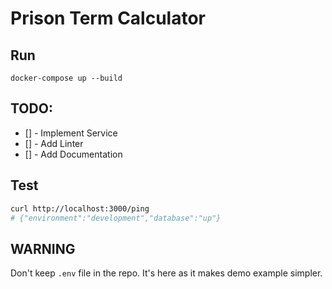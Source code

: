 # Prison Term Calculator

## Run

    docker-compose up --build

## TODO:
- [] - Implement Service  
- [] - Add Linter
- [] - Add Documentation

## Test

```sh
curl http://localhost:3000/ping
# {"environment":"development","database":"up"}
```

## WARNING

Don't keep `.env` file in the repo. It's here as it makes demo example simpler.
